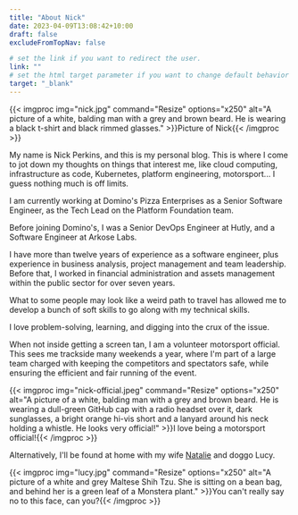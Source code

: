 ```yaml
---
title: "About Nick"
date: 2023-04-09T13:08:42+10:00
draft: false
excludeFromTopNav: false

# set the link if you want to redirect the user.
link: ""
# set the html target parameter if you want to change default behavior
target: "_blank"
---
```

<!-- LTeX: enabled=false -->
{{< imgproc img="nick.jpg" command="Resize" options="x250" alt="A picture of a white, balding man with a grey and brown beard. He is wearing a black t-shirt and black rimmed glasses." >}}Picture of Nick{{< /imgproc >}}
<!-- LTeX: enabled=true -->

My name is Nick Perkins, and this is my personal blog. This is where I come to jot down my thoughts on things that interest me, like cloud computing, infrastructure as code, Kubernetes, platform engineering, motorsport... I guess nothing much is off limits.

I am currently working at Domino's Pizza Enterprises as a Senior Software Engineer, as the Tech Lead on the Platform Foundation team.

Before joining Domino's, I was a Senior DevOps Engineer at Hutly, and a Software Engineer at Arkose Labs.

I have more than twelve years of experience as a software engineer, plus experience in business analysis, project management and team leadership. Before that, I worked in financial administration and assets management within the public sector for over seven years.

What to some people may look like a weird path to travel has allowed me to develop a bunch of soft skills to go along with my technical skills.

I love problem-solving, learning, and digging into the crux of the issue.

When not inside getting a screen tan, I am a volunteer motorsport official. This sees me trackside many weekends a year, where I'm part of a large team charged with keeping the competitors and spectators safe, while ensuring the efficient and fair running of the event.

<!-- LTeX: enabled=false -->
{{< imgproc img="nick-official.jpeg" command="Resize" options="x250" alt="A picture of a white, balding man with a grey and brown beard. He is wearing a dull-green GitHub cap with a radio headset over it, dark sunglasses, a bright orange hi-vis short and a lanyard around his neck holding a whistle. He looks very official!" >}}I love being a motorsport official!{{< /imgproc >}}
<!-- LTeX: enabled=true -->

Alternatively, I'll be found at home with my wife [Natalie](https://definatalie.com) and doggo Lucy.

<!-- LTeX: enabled=false -->
{{< imgproc img="lucy.jpg" command="Resize" options="x250" alt="A picture of a white and grey Maltese Shih Tzu. She is sitting on a bean bag, and behind her is a green leaf of a Monstera plant." >}}You can't really say no to this face, can you?{{< /imgproc >}}
<!-- LTeX: enabled=true -->